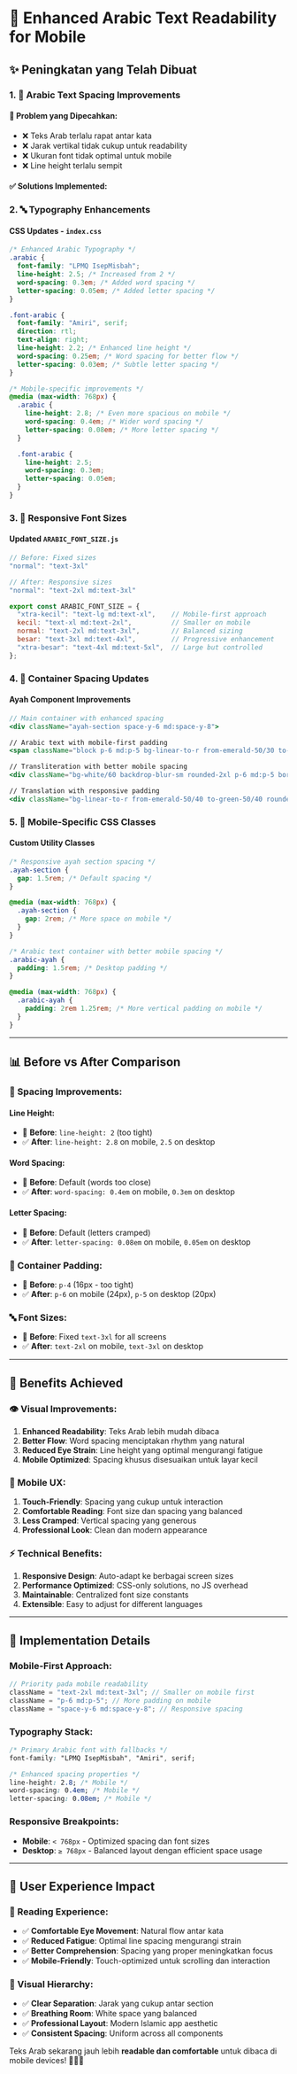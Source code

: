 # 📱 Enhanced Arabic Text Readability for Mobile

## ✨ Peningkatan yang Telah Dibuat

### **1. 📝 Arabic Text Spacing Improvements**

#### **🎯 Problem yang Dipecahkan:**

- ❌ Teks Arab terlalu rapat antar kata
- ❌ Jarak vertikal tidak cukup untuk readability
- ❌ Ukuran font tidak optimal untuk mobile
- ❌ Line height terlalu sempit

#### **✅ Solutions Implemented:**

### **2. 🔤 Typography Enhancements**

#### **CSS Updates - `index.css`**

```css
/* Enhanced Arabic Typography */
.arabic {
  font-family: "LPMQ IsepMisbah";
  line-height: 2.5; /* Increased from 2 */
  word-spacing: 0.3em; /* Added word spacing */
  letter-spacing: 0.05em; /* Added letter spacing */
}

.font-arabic {
  font-family: "Amiri", serif;
  direction: rtl;
  text-align: right;
  line-height: 2.2; /* Enhanced line height */
  word-spacing: 0.25em; /* Word spacing for better flow */
  letter-spacing: 0.03em; /* Subtle letter spacing */
}

/* Mobile-specific improvements */
@media (max-width: 768px) {
  .arabic {
    line-height: 2.8; /* Even more spacious on mobile */
    word-spacing: 0.4em; /* Wider word spacing */
    letter-spacing: 0.08em; /* More letter spacing */
  }

  .font-arabic {
    line-height: 2.5;
    word-spacing: 0.3em;
    letter-spacing: 0.05em;
  }
}
```

### **3. 📐 Responsive Font Sizes**

#### **Updated `ARABIC_FONT_SIZE.js`**

```javascript
// Before: Fixed sizes
"normal": "text-3xl"

// After: Responsive sizes
"normal": "text-2xl md:text-3xl"

export const ARABIC_FONT_SIZE = {
  "xtra-kecil": "text-lg md:text-xl",    // Mobile-first approach
  kecil: "text-xl md:text-2xl",          // Smaller on mobile
  normal: "text-2xl md:text-3xl",        // Balanced sizing
  besar: "text-3xl md:text-4xl",         // Progressive enhancement
  "xtra-besar": "text-4xl md:text-5xl",  // Large but controlled
};
```

### **4. 🎨 Container Spacing Updates**

#### **Ayah Component Improvements**

```jsx
// Main container with enhanced spacing
<div className="ayah-section space-y-6 md:space-y-8">

// Arabic text with mobile-first padding
<span className="block p-6 md:p-5 bg-linear-to-r from-emerald-50/30 to-green-50/30 rounded-2xl border border-emerald-100/50 shadow-sm">

// Transliteration with better mobile spacing
<div className="bg-white/60 backdrop-blur-sm rounded-2xl p-6 md:p-5 border border-emerald-100/50 shadow-sm">

// Translation with responsive padding
<div className="bg-linear-to-r from-emerald-50/40 to-green-50/40 rounded-2xl p-6 md:p-5 border border-emerald-100/50 shadow-sm">
```

### **5. 📱 Mobile-Specific CSS Classes**

#### **Custom Utility Classes**

```css
/* Responsive ayah section spacing */
.ayah-section {
  gap: 1.5rem; /* Default spacing */
}

@media (max-width: 768px) {
  .ayah-section {
    gap: 2rem; /* More space on mobile */
  }
}

/* Arabic text container with better mobile spacing */
.arabic-ayah {
  padding: 1.5rem; /* Desktop padding */
}

@media (max-width: 768px) {
  .arabic-ayah {
    padding: 2rem 1.25rem; /* More vertical padding on mobile */
  }
}
```

---

## 📊 **Before vs After Comparison**

### **📏 Spacing Improvements:**

#### **Line Height:**

- 🔴 **Before**: `line-height: 2` (too tight)
- ✅ **After**: `line-height: 2.8` on mobile, `2.5` on desktop

#### **Word Spacing:**

- 🔴 **Before**: Default (words too close)
- ✅ **After**: `word-spacing: 0.4em` on mobile, `0.3em` on desktop

#### **Letter Spacing:**

- 🔴 **Before**: Default (letters cramped)
- ✅ **After**: `letter-spacing: 0.08em` on mobile, `0.05em` on desktop

### **📱 Container Padding:**

- 🔴 **Before**: `p-4` (16px - too tight)
- ✅ **After**: `p-6` on mobile (24px), `p-5` on desktop (20px)

### **🔤 Font Sizes:**

- 🔴 **Before**: Fixed `text-3xl` for all screens
- ✅ **After**: `text-2xl` on mobile, `text-3xl` on desktop

---

## 🎯 **Benefits Achieved**

### **👁 Visual Improvements:**

1. **Enhanced Readability**: Teks Arab lebih mudah dibaca
2. **Better Flow**: Word spacing menciptakan rhythm yang natural
3. **Reduced Eye Strain**: Line height yang optimal mengurangi fatigue
4. **Mobile Optimized**: Spacing khusus disesuaikan untuk layar kecil

### **📱 Mobile UX:**

1. **Touch-Friendly**: Spacing yang cukup untuk interaction
2. **Comfortable Reading**: Font size dan spacing yang balanced
3. **Less Cramped**: Vertical spacing yang generous
4. **Professional Look**: Clean dan modern appearance

### **⚡ Technical Benefits:**

1. **Responsive Design**: Auto-adapt ke berbagai screen sizes
2. **Performance Optimized**: CSS-only solutions, no JS overhead
3. **Maintainable**: Centralized font size constants
4. **Extensible**: Easy to adjust for different languages

---

## 🔧 **Implementation Details**

### **Mobile-First Approach:**

```jsx
// Priority pada mobile readability
className = "text-2xl md:text-3xl"; // Smaller on mobile first
className = "p-6 md:p-5"; // More padding on mobile
className = "space-y-6 md:space-y-8"; // Responsive spacing
```

### **Typography Stack:**

```css
/* Primary Arabic font with fallbacks */
font-family: "LPMQ IsepMisbah", "Amiri", serif;

/* Enhanced spacing properties */
line-height: 2.8; /* Mobile */
word-spacing: 0.4em; /* Mobile */
letter-spacing: 0.08em; /* Mobile */
```

### **Responsive Breakpoints:**

- **Mobile**: `< 768px` - Optimized spacing dan font sizes
- **Desktop**: `≥ 768px` - Balanced layout dengan efficient space usage

---

## 🚀 **User Experience Impact**

### **📖 Reading Experience:**

- ✅ **Comfortable Eye Movement**: Natural flow antar kata
- ✅ **Reduced Fatigue**: Optimal line spacing mengurangi strain
- ✅ **Better Comprehension**: Spacing yang proper meningkatkan focus
- ✅ **Mobile-Friendly**: Touch-optimized untuk scrolling dan interaction

### **🎨 Visual Hierarchy:**

- ✅ **Clear Separation**: Jarak yang cukup antar section
- ✅ **Breathing Room**: White space yang balanced
- ✅ **Professional Layout**: Modern Islamic app aesthetic
- ✅ **Consistent Spacing**: Uniform across all components

Teks Arab sekarang jauh lebih **readable dan comfortable** untuk dibaca di mobile devices! 📱🕌✨
